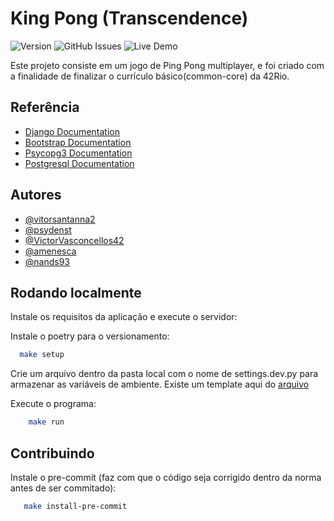 # King Pong (Transcendence)
![Version](https://img.shields.io/badge/version-0.0.0-blue)
![GitHub Issues](https://img.shields.io/github/issues/vitorsantanna2/transcendence.svg)
![Live Demo](https://img.shields.io/badge/status-offline-red.svg)


Este projeto consiste em um jogo de Ping Pong multiplayer, e foi criado com a finalidade de finalizar o currículo básico(common-core) da 42Rio.

## Referência

 - [Django Documentation](https://docs.djangoproject.com/en/5.0/)
 - [Bootstrap Documentation](https://getbootstrap.com/docs/5.3/getting-started/introduction/)
 - [Psycopg3 Documentation](https://www.psycopg.org/psycopg3/docs/index.html)
 - [Postgresql Documentation](https://www.postgresql.org/docs/)


## Autores

- [@vitorsantanna2](https://github.com/vitorsantanna2)
- [@psydenst](https://github.com/psydenst)
- [@VictorVasconcellos42](https://github.com/VictorVasconcellos42/)
- [@amenesca](https://github.com/amenesca)
- [@nands93](https://github.com/nands93)



## Rodando localmente

Instale os requisitos da aplicação e execute o servidor:

Instale o poetry para o versionamento:
```bash
  make setup
```
Crie um arquivo dentro da pasta local com o nome de settings.dev.py para armazenar as variáveis de ambiente.
Existe um template aqui do [arquivo](https://github.com/vitorsantanna2/transcendence/blob/main/core/kingkong/settings/templates/settings.dev.py)

Execute o programa:
```bash
    make run
```

## Contribuindo

Instale o pre-commit (faz com que o código seja corrigido dentro da norma antes de ser commitado):
```bash
   make install-pre-commit
```
